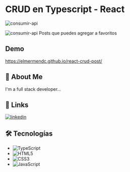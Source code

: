 
# CRUD en Typescript - React
![consumir-api](https://user-images.githubusercontent.com/118638694/213887909-398c2559-2494-47c4-90ea-42682b1ee31e.png)

![consumir-api](https://user-images.githubusercontent.com/118638694/213887777-9bfd2dfe-fd96-42fd-ad1c-314fd1af60f6.png)
 Posts que puedes agregar a favoritos
## Demo

https://elmermendc.github.io/react-crud-post/


## 🚀 About Me
I'm a full stack developer...


## 🔗 Links
[![linkedin](https://img.shields.io/badge/linkedin-0A66C2?style=for-the-badge&logo=linkedin&logoColor=white)](https://www.linkedin.com/in/elmermendozac/)


## 🛠 Tecnologías
* ![TypeScript](https://shields.io/badge/TypeScript-3178C6?logo=TypeScript&logoColor=FFF&style=flat-square)
* ![HTML5](https://img.shields.io/badge/html5-%23E34F26.svg?style=for-the-badge&logo=html5&logoColor=white)
* ![CSS3](https://img.shields.io/badge/css3-%231572B6.svg?style=for-the-badge&logo=css3&logoColor=white)
* ![JavaScript](https://img.shields.io/badge/javascript-%23323330.svg?style=for-the-badge&logo=javascript&logoColor=%23F7DF1E)
